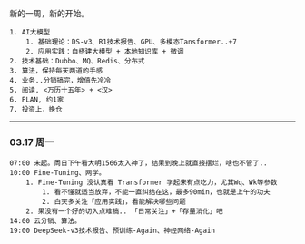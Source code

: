 新的一周，新的开始。

	1. AI大模型
		1. 基础理论：DS-v3、R1技术报告、GPU、多模态Tansformer..+7
		2. 应用实践：自搭建大模型 + 本地知识库 + 微调
	2. 技术基础：Dubbo、MQ、Redis、分布式
	3. 算法，保持每天两道的手感
	4. 业务..分销搞完，增值先冷冷
	5. 阅读, <万历十五年> + <汉>
	6. PLAN, 约1家
	7. 投资上，换仓


****

### 03.17 周一

	07:00 未起。周日下午看大明1566太入神了，结果到晚上就直接摆烂，啥也不管了..
	10:00 Fine-Tuning、两学。
		1. Fine-Tuning 没认真看 Transformer 学起来有点吃力，尤其Wq、Wk等参数
			1. 看不懂就适当放弃，不能一直纠结在这，最多90min，也就是上午的功夫
			2. 白天多关注「应用实践」，看能解决哪些问题
		2. 果没有一个好的切入点难搞.. 「日常关注」+「存量消化」吧
	14:00 云分销、算法。
	19:00 DeepSeek-v3技术报告、预训练-Again、神经网络-Again
	